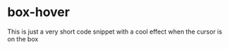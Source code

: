 # box-hover
This is just a very short code snippet with a cool effect when the cursor is on the box

